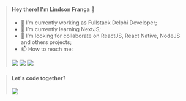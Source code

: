 > #### Hey there! I'm Lindson França 👋
> 
> - 🔭 I’m currently working as Fullstack Delphi Developer;
> - 🌱 I’m currently learning NextJS;
> - 👯 I’m looking for collaborate on ReactJS, React Native, NodeJS and others projects;
> - 📫 How to reach me:
> 
> <a href="https://discord.com/users/375871714548252675" target="_blank"><img src="https://img.shields.io/badge/Discord-7289DA?style=for-the-badge&logo=discord&logoColor=white" target="_blank"></a> 
  <a href = "mailto:lindson.franca@gmail.com"><img src="https://img.shields.io/badge/-Gmail-%23333?style=for-the-badge&logo=gmail&logoColor=white" target="_blank"></a>
  <a href="https://www.linkedin.com/in/lindson-frança" target="_blank"><img src="https://img.shields.io/badge/-LinkedIn-%230077B5?style=for-the-badge&logo=linkedin&logoColor=white" target="_blank"></a> 
  
> #### Let's code together?
> 
> <a href="https://www.codewars.com/users/L1NDS0N" target="_blank"><img src="https://www.codewars.com/users/L1NDS0N/badges/small" target="_blank"></a> 
 

 
